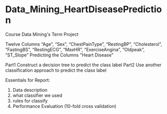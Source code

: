 # Data_Mining_HeartDiseasePrediction
Course Data Mining's Term Project

Twelve Columns
“Age”, “Sex”,  “ChestPainType”, “RestingBP”, “Cholesterol”, “FastingBS”, “RestingECG”, “MaxHR”, “ExerciseAngina”, “Oldpeak”, “ST_Slope”
Predicting the Columns 
"Heart Disease"

Part1
Construct a decision tree to predict the class label
Part2
Use another classification approach to predict the class label


Essentials for Report:
1. Data description
2. what classifier we used
3. rules for classify
4. Performance Evaluation (10-fold cross validation)
